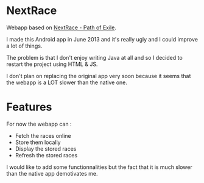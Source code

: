 # NextRace

Webapp based on [NextRace - Path of Exile](https://play.google.com/store/apps/details?id=fr.volent.poenextrace).

I made this Android app in June 2013 and it's really ugly and I could improve a lot of things.

The problem is that I don't enjoy writing Java at all and so I decided to restart the project using HTML & JS.

I don't plan on replacing the original app very soon because it seems that the webapp is a LOT slower than the native one.

# Features

For now the webapp can :

* Fetch the races online
* Store them locally
* Display the stored races
* Refresh the stored races

I would like to add some functionnalities but the fact that it is much slower than the native app demotivates me.
